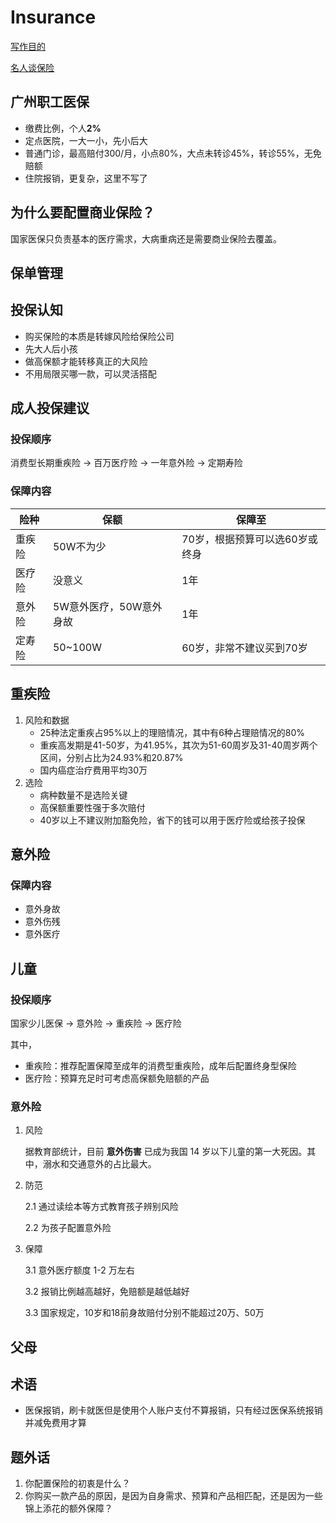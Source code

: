 # Insurance

[写作目的](why.md)

[名人谈保险](on-insurance.md)

## 广州职工医保

* 缴费比例，个人**2%**
* 定点医院，一大一小，先小后大
* 普通门诊，最高赔付300/月，小点80%，大点未转诊45%，转诊55%，无免赔额
* 住院报销，更复杂，这里不写了

## 为什么要配置商业保险？

国家医保只负责基本的医疗需求，大病重病还是需要商业保险去覆盖。

## 保单管理

## 投保认知

* 购买保险的本质是转嫁风险给保险公司
* 先大人后小孩
* 做高保额才能转移真正的大风险
* 不用局限买哪一款，可以灵活搭配

## 成人投保建议

### 投保顺序

消费型长期重疾险 → 百万医疗险 → 一年意外险 → 定期寿险

### 保障内容

| 险种   | 保额                    | 保障至                         |
| ------ | ----------------------- | ------------------------------ |
| 重疾险 | 50W不为少               | 70岁，根据预算可以选60岁或终身 |
| 医疗险 | 没意义                  | 1年                            |
| 意外险 | 5W意外医疗，50W意外身故 | 1年                            |
| 定寿险 | 50~100W                 | 60岁，非常不建议买到70岁       |

## 重疾险

1. 风险和数据
   * 25种法定重疾占95%以上的理赔情况，其中有6种占理赔情况的80%
   * 重疾高发期是41-50岁，为41.95%，其次为51-60周岁及31-40周岁两个区间，分别占比为24.93%和20.87%
   * 国内癌症治疗费用平均30万
2. 选险
   * 病种数量不是选险关键
   * 高保额重要性强于多次赔付
   * 40岁以上不建议附加豁免险，省下的钱可以用于医疗险或给孩子投保

## 意外险

### 保障内容

* 意外身故
* 意外伤残
* 意外医疗

## 儿童

### 投保顺序

国家少儿医保 → 意外险 → 重疾险 → 医疗险

其中，
* 重疾险：推荐配置保障至成年的消费型重疾险，成年后配置终身型保险
* 医疗险：预算充足时可考虑高保额免赔额的产品

### 意外险

1. 风险

   据教育部统计，目前 **意外伤害** 已成为我国 14 岁以下儿童的第一大死因。其中，溺水和交通意外的占比最大。

2. 防范

   2.1 通过读绘本等方式教育孩子辨别风险

   2.2 为孩子配置意外险

3. 保障

   3.1 意外医疗额度 1-2 万左右

   3.2 报销比例越高越好，免赔额是越低越好

   3.3 国家规定，10岁和18前身故赔付分别不能超过20万、50万

## 父母

## 术语

* 医保报销，刷卡就医但是使用个人账户支付不算报销，只有经过医保系统报销并减免费用才算

## 题外话

1. 你配置保险的初衷是什么？
2. 你购买一款产品的原因，是因为自身需求、预算和产品相匹配，还是因为一些锦上添花的额外保障？

